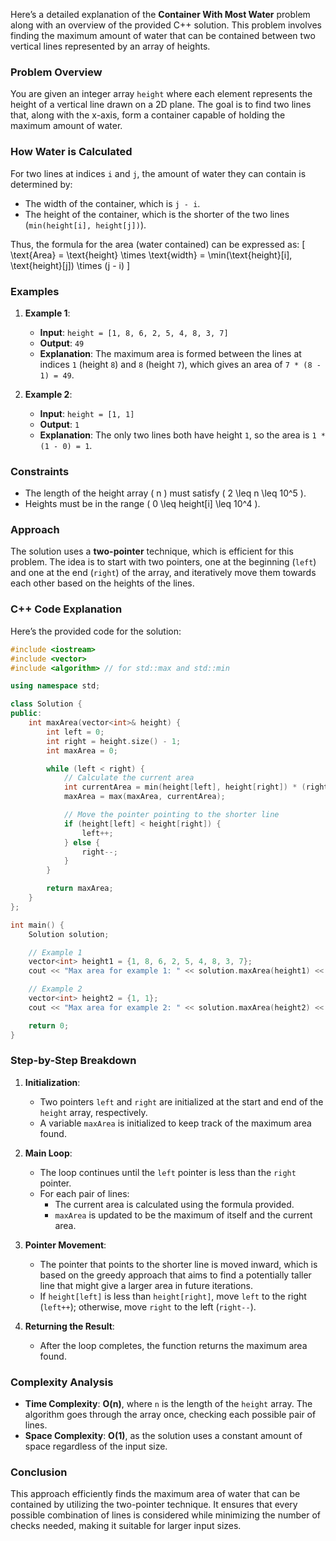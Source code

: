 Here’s a detailed explanation of the **Container With Most Water** problem along with an overview of the provided C++ solution. This problem involves finding the maximum amount of water that can be contained between two vertical lines represented by an array of heights.

### Problem Overview

You are given an integer array `height` where each element represents the height of a vertical line drawn on a 2D plane. The goal is to find two lines that, along with the x-axis, form a container capable of holding the maximum amount of water.

### How Water is Calculated

For two lines at indices `i` and `j`, the amount of water they can contain is determined by:

- The width of the container, which is `j - i`.
- The height of the container, which is the shorter of the two lines (`min(height[i], height[j])`).

Thus, the formula for the area (water contained) can be expressed as:
\[
\text{Area} = \text{height} \times \text{width} = \min(\text{height}[i], \text{height}[j]) \times (j - i)
\]

### Examples

1. **Example 1**:

   - **Input**: `height = [1, 8, 6, 2, 5, 4, 8, 3, 7]`
   - **Output**: `49`
   - **Explanation**: The maximum area is formed between the lines at indices `1` (height `8`) and `8` (height `7`), which gives an area of `7 * (8 - 1) = 49`.

2. **Example 2**:
   - **Input**: `height = [1, 1]`
   - **Output**: `1`
   - **Explanation**: The only two lines both have height `1`, so the area is `1 * (1 - 0) = 1`.

### Constraints

- The length of the height array \( n \) must satisfy \( 2 \leq n \leq 10^5 \).
- Heights must be in the range \( 0 \leq height[i] \leq 10^4 \).

### Approach

The solution uses a **two-pointer** technique, which is efficient for this problem. The idea is to start with two pointers, one at the beginning (`left`) and one at the end (`right`) of the array, and iteratively move them towards each other based on the heights of the lines.

### C++ Code Explanation

Here’s the provided code for the solution:

```cpp
#include <iostream>
#include <vector>
#include <algorithm> // for std::max and std::min

using namespace std;

class Solution {
public:
    int maxArea(vector<int>& height) {
        int left = 0;
        int right = height.size() - 1;
        int maxArea = 0;

        while (left < right) {
            // Calculate the current area
            int currentArea = min(height[left], height[right]) * (right - left);
            maxArea = max(maxArea, currentArea);

            // Move the pointer pointing to the shorter line
            if (height[left] < height[right]) {
                left++;
            } else {
                right--;
            }
        }

        return maxArea;
    }
};

int main() {
    Solution solution;

    // Example 1
    vector<int> height1 = {1, 8, 6, 2, 5, 4, 8, 3, 7};
    cout << "Max area for example 1: " << solution.maxArea(height1) << endl; // Output: 49

    // Example 2
    vector<int> height2 = {1, 1};
    cout << "Max area for example 2: " << solution.maxArea(height2) << endl; // Output: 1

    return 0;
}
```

### Step-by-Step Breakdown

1. **Initialization**:

   - Two pointers `left` and `right` are initialized at the start and end of the `height` array, respectively.
   - A variable `maxArea` is initialized to keep track of the maximum area found.

2. **Main Loop**:

   - The loop continues until the `left` pointer is less than the `right` pointer.
   - For each pair of lines:
     - The current area is calculated using the formula provided.
     - `maxArea` is updated to be the maximum of itself and the current area.

3. **Pointer Movement**:

   - The pointer that points to the shorter line is moved inward, which is based on the greedy approach that aims to find a potentially taller line that might give a larger area in future iterations.
   - If `height[left]` is less than `height[right]`, move `left` to the right (`left++`); otherwise, move `right` to the left (`right--`).

4. **Returning the Result**:
   - After the loop completes, the function returns the maximum area found.

### Complexity Analysis

- **Time Complexity**: **O(n)**, where `n` is the length of the `height` array. The algorithm goes through the array once, checking each possible pair of lines.
- **Space Complexity**: **O(1)**, as the solution uses a constant amount of space regardless of the input size.

### Conclusion

This approach efficiently finds the maximum area of water that can be contained by utilizing the two-pointer technique. It ensures that every possible combination of lines is considered while minimizing the number of checks needed, making it suitable for larger input sizes.
